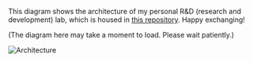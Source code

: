 This diagram shows the architecture of my personal R&D (research and development) lab, which is housed in [this repository](https://github.com/Hongbo-Miao/hongbomiao.com). Happy exchanging!

(The diagram here may take a moment to load. Please wait patiently.)

![Architecture](https://github.com/Hongbo-Miao/hongbomiao.com/assets/3375461/9db506b3-a801-46e9-b0a9-2c677209b2a8)
